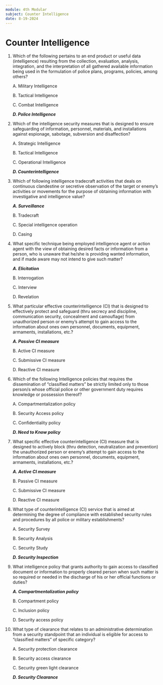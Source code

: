 ```yaml
---
module: 4th Modular
subject: Counter Intelligence
date: 8-19-2024
---
```


# Counter Intelligence

1. Which of the following pertains to an end product or useful data (intelligence) resulting from the collection, evaluation, analysis, integration, and the interpretation of all gathered available information being used in the formulation of police plans, programs, policies, among others?

   A. Military Intelligence

   B. Tactical Intelligence

   C. Combat Intelligence

   **_D. Police Intelligence_**

2. Which of the intelligence security measures that is designed to ensure safeguarding of information, personnel, materials, and installations against espionage, sabotage, subversion and disaffection?

   A. Strategic Intelligence

   B. Tactical Intelligence

   C. Operational Intelligence

   **_D. Counterintelligence_**

3. Which of following intelligence tradecraft activities that deals on continuous clandestine or secretive observation of the target or enemy’s activities or movements for the purpose of obtaining information with investigative and intelligence value?

   **_A. Surveillance_**

   B. Tradecraft

   C. Special intelligence operation

   D. Casing

4. What specific technique being employed intelligence agent or action agent with the view of obtaining desired facts or information from a person, who is unaware that he/she is providing wanted information, and if made aware may not intend to give such matter?

   **_A. Elicitation_**

   B. Interrogation

   C. Interview

   D. Revelation

5. What particular effective counterintelligence (CI) that is designed to effectively protect and safeguard (thru secrecy and discipline, communication security, concealment and camouflage) from unauthorized person or enemy’s attempt to gain access to the information about ones own personnel, documents, equipment, armaments, installations, etc.?

   **_A. Passive CI measure_**

   B. Active CI measure

   C. Submissive CI measure

   D. Reactive CI measure

6. Which of the following Intelligence policies that requires the dissemination of “classified matters” be strictly limited only to those person/s whose official police or other government duty requires knowledge or possession thereof?

   A. Compartmentalization policy

   B. Security Access policy

   C. Confidentiality policy

   **_D. Need to Know policy_**

7. What specific effective counterintelligence (CI) measure that is designed to actively block (thru detection, neutralization and prevention) the unauthorized person or enemy’s attempt to gain access to the information about ones own personnel, documents, equipment, armaments, installations, etc.?

   **_A. Active CI measure_**

   B. Passive CI measure

   C. Submissive CI measure

   D. Reactive CI measure

8. What type of counterintelligence (CI) service that is aimed at determining the degree of compliance with established security rules and procedures by all police or military establishments?

   A. Security Survey

   B. Security Analysis

   C. Security Study

   **_D. Security Inspection_**

9. What intelligence policy that grants authority to gain access to classified document or information to properly cleared person when such matter is so required or needed in the discharge of his or her official functions or duties?

   **_A. Compartmentalization policy_**

   B. Compartment policy

   C. Inclusion policy

   D. Security access policy

10. What type of clearance that relates to an administrative determination from a security standpoint that an individual is eligible for access to “classified matters” of specific category?

    A. Security protection clearance

    B. Security access clearance

    C. Security green light clearance

    **_D. Security Clearance_**
